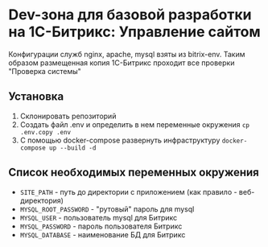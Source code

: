 # Dev-зона для базовой разработки на 1С-Битрикс: Управление сайтом

Конфигурации служб nginx, apache, mysql взяты из bitrix-env. Таким образом размещенная копия 1С-Битрикс проходит все проверки "Проверка системы"

## Установка
1. Склонировать репозиторий
2. Создать файл .env и определить в нем переменные окружения `cp .env.copy .env`
3. С помощью docker-compose развернуть инфраструктуру `docker-compose up --build -d`

## Список необходимых переменных окружения
- `SITE_PATH` - путь до директории с приложением (как правило - веб-директория)
- `MYSQL_ROOT_PASSWORD` - "рутовый" пароль для mysql
- `MYSQL_USER` - пользователь mysql для Битрикс
- `MYSQL_PASSWORD` - пароль пользователя Битрикс
- `MYSQL_DATABASE` - наименование БД для Битрикс